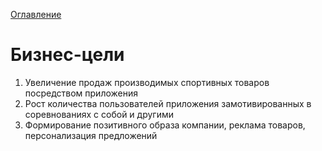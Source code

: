 [Оглавление](README.md)
# Бизнес-цели

1. Увеличение продаж производимых спортивных товаров посредством приложения
1. Рост количества пользователей приложения замотивированных в соревнованиях с собой и другими
1. Формирование позитивного образа компании, реклама товаров, персонализация предложений
